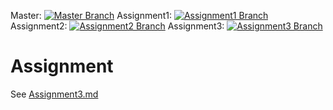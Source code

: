 Master: [![Master Branch](https://dev.azure.com/gries0360/CSCD379-2020/_apis/build/status/gaberies.EWU-CSCD379-2020-Winter?branchName=master)](https://dev.azure.com/gries0360/CSCD379-2020/_build/latest?definitionId=1&branchName=master)
Assignment1: [![Assignment1 Branch](https://dev.azure.com/hrich2/CSCD379-2020-Winter/_apis/build/status/HMRich.EWU-CSCD379-2020-Winter?branchName=Assignment1)](https://dev.azure.com/hrich2/CSCD379-2020-Winter/_build/latest?definitionId=3&branchName=Assignment1)
Assignment2: [![Assignment2 Branch](https://dev.azure.com/gries0360/CSCD379-2020/_apis/build/status/gaberies.EWU-CSCD379-2020-Winter?branchName=Assignment1)](https://dev.azure.com/gries0360/CSCD379-2020/_build/latest?definitionId=1&branchName=Assignment1)
Assignment3: [![Assignment3 Branch](https://dev.azure.com/gries0360/CSCD379-2020/_apis/build/status/gaberies.EWU-CSCD379-2020-Winter?branchName=Assignment1)](https://dev.azure.com/gries0360/CSCD379-2020/_build/latest?definitionId=1&branchName=Assignment1)


# Assignment

See [Assignment3.md](Assignment3.md)
